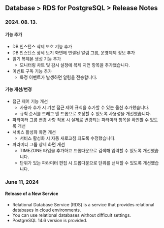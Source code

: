 ## Database > RDS for PostgreSQL > Release Notes

### 2024. 08. 13.

#### 기능 추가

- DB 인스턴스 삭제 보호 기능 추가
- DB 인스턴스 상세 보기 화면에 연결된 알림 그룹, 운영체제 정보 추가
- 읽기 복제본 생성 기능 추가
    - 모니터링 차트 및 감시 설정에 복제 지연 항목을 추가했습니다.
- 이벤트 구독 기능 추가
    - 특정 이벤트가 발생하면 알림을 전송합니다.

#### 기능 개선/변경

- 접근 제어 기능 개선
    - 사용자 추가 시 기본 접근 제어 규칙을 추가할 수 있는 옵션 추가했습니다.
    - 규칙 순서를 드래그 앤 드롭으로 조정할 수 있도록 사용성을 개선했습니다.
- 파라미터 그룹 변경 사항 적용 시 실제로 변경되는 파라미터 항목을 확인할 수 있도록 개선
- 서비스 활성화 화면 개선
    - 서비스 활성화 시 자동 새로고침 되도록 수정했습니다.
- 파라미터 그룹 상세 화면 개선
    - TIMEZONE 타입을 추가하고 드롭다운으로 검색해 입력할 수 있도록 개선했습니다.
    - 단위가 있는 파라미터 편집 시 드롭다운으로 단위를 선택할 수 있도록 개선했습니다.


### June 11, 2024

#### Release of a New Service

- Relational Database Service (RDS) is a service that provides relational databases in cloud environments.
- You can use relational databases without difficult settings.
- PostgreSQL 14.6 version is provided.
